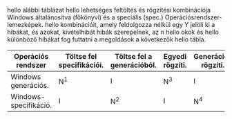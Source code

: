 hello alábbi táblázat hello lehetséges feltöltés és rögzítési kombinációja Windows általánosítva (főkönyvi) és a speciális (spec.) Operációsrendszer-lemezképek. hello kombinációit, amely feldolgozza nélkül egy Y jelöli ki a hibákat, és azokat, kivételhibát hibák szerepelnek, az n hello okok és hello különböző hibákat fog futtatni a megoldások a következők hello tábla.

| Operációs rendszer | Töltse fel specifikációi. | Töltse fel a generációból. | Egyedi rögzíti. | Generációs rögzíti. |
| --- | --- | --- | --- | --- |
| Windows generációs. |N<sup>1</sup> |I |N<sup>3</sup> |I |
| Windows-specifikáció. |I |N<sup>2</sup> |I |N<sup>4</sup> |

